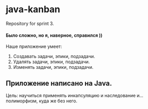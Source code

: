 # java-kanban
Repository for sprint 3.
#### Было сложно, но я, наверное, справился ))

Наше приложение умеет:
1. Создавать задачи, эпики, подзадачи.
2. Удалять задачи, эпики, подзадачи.
3. Изменять задачи, эпики, подзадачи.

Приложение написано на Java.
------
Цель: научиться применять инкапсуляцию и наследование и... полиморфизм, куда же без него.
